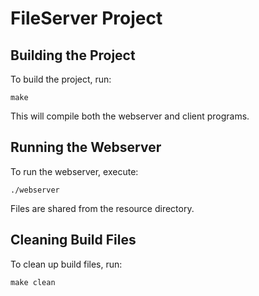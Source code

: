 # FileServer Project

## Building the Project
To build the project, run:

    make

This will compile both the webserver and client programs.

## Running the Webserver
To run the webserver, execute:

    ./webserver

Files are shared from the resource directory.

## Cleaning Build Files
To clean up build files, run:

    make clean

